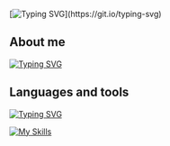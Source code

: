 [![Typing SVG](https://readme-typing-svg.demolab.com?font=Fira+Code&size=40&pause=1000&width=435&height=150&lines=Hello+there+!)](https://git.io/typing-svg)
## About me
[![Typing SVG](https://readme-typing-svg.demolab.com?font=Fira+Code&pause=500&width=435&lines=My+name+is+Anton;And+i+am+Junior+Front+end+developer)](https://git.io/typing-svg)
## Languages and tools
[![Typing SVG](https://readme-typing-svg.demolab.com?font=Fira+Code&pause=1000&width=435&lines=Here+you+can+see+my+tech+stack%3A)](https://git.io/typing-svg)

[![My Skills](https://skillicons.dev/icons?i=js,ts,react,redux,sass,css,html,vscode,figma,graphql,jquery,nodejs,ps,github,styledcomponents,bootstrap&perline=8)](https://skillicons.dev)
